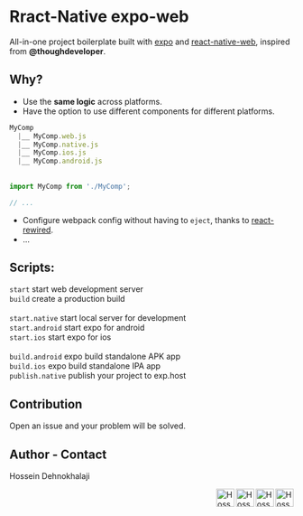 # Rract-Native expo-web

All-in-one project boilerplate built with [expo](https://expo.io/) and [react-native-web](https://github.com/necolas/react-native-web), inspired from **@thoughdeveloper**.


## Why?

* Use the **same logic** across platforms.
* Have the option to use different components for different platforms. 

```javascript
MyComp
  |__ MyComp.web.js
  |__ MyComp.native.js
  |__ MyComp.ios.js
  |__ MyComp.android.js
  
  
import MyComp from './MyComp';

// ...
```

* Configure webpack config without having to `eject`, thanks to [react-rewired](https://github.com/timarney/react-app-rewired).
* ...

## Scripts: 
`start` start web development server
<br/>
`build` create a production build
<br/>
<br/>
`start.native` start local server for development
<br/>
`start.android` start expo for android
<br/>
`start.ios` start expo for ios
<br/>
<br/>
`build.android` expo build standalone APK app
<br/>
`build.ios` expo build standalone IPA app
<br/>
`publish.native` publish your project to exp.host


## Contribution
Open an issue and your problem will be solved.


## Author - Contact
Hossein Dehnokhalaji

<a href="https://www.facebook.com/iamhosseindhv"><img src="https://github.com/iamhosseindhv/Rentaly/blob/master/Gifs/facebook.png" alt="Hossein Dehnokhalaji Facebook profile" align="right" width="32" height="32"/></a>
<a href="https://www.instagram.com/iamhosseindhv"><img src="https://github.com/iamhosseindhv/Rentaly/blob/master/Gifs/instagram.png" alt="Hossein Dehnokhalaji Instagram profile" align="right" width="32" height="32"/></a>
<a href="https://www.linkedin.com/in/iamhosseindhv"><img src="https://github.com/iamhosseindhv/Rentaly/blob/master/Gifs/linkedin.png" alt="Hossein Dehnokhalaji Linkedin profile" align="right" width="32" height="32"/></a>
<a href="mailto:hossein.dehnavi98@yahoo.com"><img src="https://github.com/iamhosseindhv/Rentaly/blob/master/Gifs/contact.png" alt="Hossein Dehnokhalaji email address" align="right" width="32" height="32"/></a>
